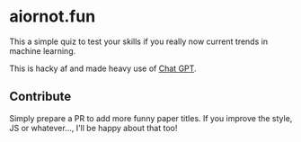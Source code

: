 # aiornot.fun

This a simple quiz to test your skills if you really now current trends in machine learning.

This is hacky af and made heavy use of [Chat GPT](https://chat.openai.com). 

## Contribute
Simply prepare a PR to add more funny paper titles. 
If you improve the style, JS or whatever..., I'll be happy about that too!
